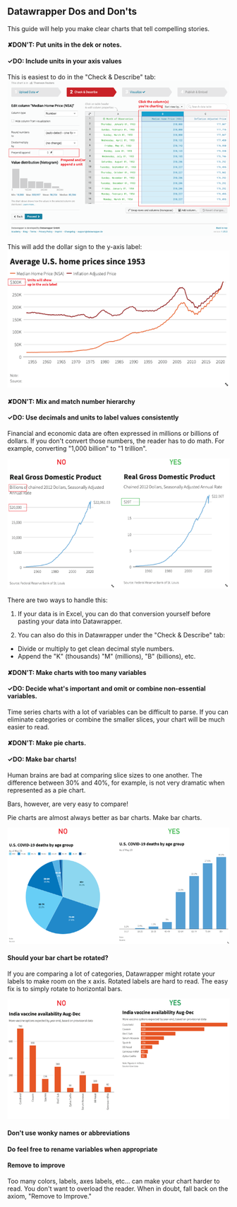 ## Datawrapper Dos and Don'ts

This guide will help you make clear charts that tell compelling stories.

#### ✘DON'T: Put units in the dek or notes.
#### ✓DO: Include units in your axis values

This is easiest to do in the "Check & Describe" tab:
![](https://raw.githubusercontent.com/reuters-graphics/newsroom-datawrapper-guide/gh-pages/.github/images/units.png?v=3)

This will add the dollar sign to the y-axis label:
![](https://raw.githubusercontent.com/reuters-graphics/newsroom-datawrapper-guide/gh-pages/.github/images/units-chart.png?v=3)

#### ✘DON'T: Mix and match number hierarchy
#### ✓DO: Use decimals and units to label values consistently

Financial and economic data are often expressed in millions or billions of dollars. If you don't convert those numbers, the reader has to do math. For example, converting "1,000 billion" to "1 trillion".

![](https://raw.githubusercontent.com/reuters-graphics/newsroom-datawrapper-guide/gh-pages/.github/images/hierarchy.png?v=3)

There are two ways to handle this:

1) If your data is in Excel, you can do that conversion yourself before pasting your data into Datawrapper.

2) You can also do this in Datawrapper under the "Check & Describe" tab:
* Divide or multiply to get clean decimal style numbers.
* Append the "K" (thousands) "M" (millions), "B" (billions), etc.

#### ✘DON'T: Make charts with too many variables
#### ✓DO: Decide what's important and omit or combine non-essential variables.

Time series charts with a lot of variables can be difficult to parse. If you can eliminate categories or combine the smaller slices, your chart will be much easier to read.

#### ✘DON'T: Make pie charts.
#### ✓DO: Make bar charts!

Human brains are bad at comparing slice sizes to one another. The difference between 30% and 40%, for example, is not very dramatic when represented as a pie chart.

Bars, however, are very easy to compare!

Pie charts are almost always better as bar charts. Make bar charts.

![](https://raw.githubusercontent.com/reuters-graphics/newsroom-datawrapper-guide/gh-pages/.github/images/pie-charts.png?v=3)

#### Should your bar chart be rotated?

If you are comparing a lot of categories, Datawrapper might rotate your labels to make room on the x axis. Rotated labels are hard to read. The easy fix is to simply rotate to horizontal bars.

![](https://raw.githubusercontent.com/reuters-graphics/newsroom-datawrapper-guide/gh-pages/.github/images/horiz-bars.png?v=3)

#### Don't use wonky names or abbreviations
#### Do feel free to rename variables when appropriate

#### Remove to improve

Too many colors, labels, axes labels, etc... can make your chart harder to read. You don't want to overload the reader. When in doubt, fall back on the axiom, "Remove to Improve."



